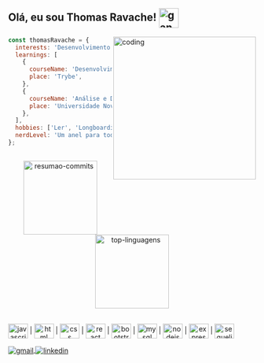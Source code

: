 <h2>Olá, eu sou Thomas Ravache! <img alt="gandalf" align="center" height="40" width="40" src="https://media.giphy.com/media/fQom5HUEHPz8q534S4/giphy.gif" /></h2>

<img
  alt="coding"
  align="right"
  width="290em"
  src="https://media.giphy.com/media/Lg6vO9CNlQmUna1c5i/source.gif"
/>
```javascript
const thomasRavache = {
  interests: 'Desenvolvimento Web em geral',
  learnings: [
    {
      courseName: 'Desenvolvimento Web',
      place: 'Trybe',
    },
    {
      courseName: 'Análise e Desenvolvimento de Sistemas',
      place: 'Universidade Nove de Julho',
    },
  ],
  hobbies: ['Ler', 'Longboarding', 'Ciclismo', 'Coding'],
  nerdLevel: 'Um anel para todos governar', 
};
```

##
<!-- Wakatime user: https://wakatime.com/@thomasravache -->
<!-- <div
  align="center"
>
  <a href="https://github.com/thomasravache">
    <img
      alt="wakatime"
      align="center"
      src="https://github-readme-stats.vercel.app/api/wakatime?username=thomasravache&layout=compact&theme=dark"
    />
  </a>
</div>

</br> -->

<div
  align="center"
>
  <a href="https://github.com/thomasravache">
    <!-- Resumão de commits e etc... -->
    <img
      alt="resumao-commits"
      height="150em"
      align="center"
      src="https://github-readme-stats.vercel.app/api?username=thomasravache&show_icons=true&theme=dark"
    />
    <!-- Top Linguagens -->
    <img
      alt="top-linguagens"
      height="150em"
      align="center"
      src="https://github-readme-stats.vercel.app/api/top-langs/?username=thomasravache&layout=compact&theme=dark"
    />
  </a>
</div>

<!-- ## Languages and tools -->
</br>
<!-- Ícones de tecnologia -->
<div
  style="display: inline-block"
  align="center"
>
  
  <img
    align="center"
    alt="javascript"
    height="30"
    width="40"
    src="https://cdn.jsdelivr.net/gh/devicons/devicon/icons/javascript/javascript-original.svg"
  /> |
  <img
    align="center"
    alt="html"
    height="30"
    width="40"
    src="https://cdn.jsdelivr.net/gh/devicons/devicon/icons/html5/html5-original.svg"
  /> |
  <img
    align="center"
    alt="css"
    height="30"
    width="40"
    src="https://cdn.jsdelivr.net/gh/devicons/devicon/icons/css3/css3-original.svg"
  /> |
  <img
    align="center"
    alt="react"
    height="30"
    width="40"
    src="https://cdn.jsdelivr.net/gh/devicons/devicon/icons/react/react-original.svg"
  /> |
  <img
    align="center"
    alt="bootstrap"
    height="30"
    width="40"
    src="https://cdn.jsdelivr.net/gh/devicons/devicon/icons/bootstrap/bootstrap-original.svg"
  /> |
  <img
    align="center"
    alt="mysql"
    height="30"
    width="40"
    src="https://cdn.jsdelivr.net/gh/devicons/devicon/icons/mysql/mysql-original-wordmark.svg"
  /> |
  <img
    align="center"
    alt="nodejs"
    height="30"
    width="40"
    backgroundColor="white"
    src="https://cdn.jsdelivr.net/gh/devicons/devicon/icons/nodejs/nodejs-plain.svg"
  /> |
  <img
    align="center"
    alt="express"
    height="30"
    width="40"
    src="https://cdn.jsdelivr.net/gh/devicons/devicon/icons/express/express-original-wordmark.svg"
  /> |
  <img
    align="center"
    alt="sequelize"
    height="30"
    width="40"
    src="https://cdn.jsdelivr.net/gh/devicons/devicon/icons/sequelize/sequelize-original.svg"
  />
</div>

</br>
<!-- ## Contact me -->
<!-- Badges de contato -->
<div
  style="display: inline-block"
  align="center"     
>
  <a href="mailto:thomasravache31@gmail.com" target="_blank">
    <img
      align="center"
      alt="gmail"
      src="https://img.shields.io/badge/Gmail-D14836?style=for-the-badge&logo=gmail&logoColor=white"
    />
  </a>
  <a href="https://www.linkedin.com/in/thomasravache/" target="_blank">
    <img
      align="center"
      alt="linkedin"
      src="https://img.shields.io/badge/LinkedIn-0077B5?style=for-the-badge&logo=linkedin&logoColor=white"
    />
  </a>
</div>

